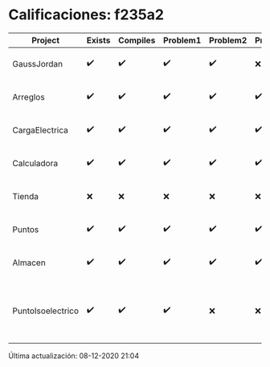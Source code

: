 # Calificaciones: f235a2
|Project|Exists|Compiles|Problem1|Problem2|Problem3|Extra|Grade|CommitHash|CommitDate|CheckDate|DueDate|Comments|
|-|-|-|-|-|-|-|-|-|-|-|-|-|
|GaussJordan|✔️|✔️|✔️|✔️|❌|❌|8.6|6c61bd7623cb49cb84277374b679f4e7dc21f944|29-10-2020 11:52:52|29-10-2020 21:39:04|29-10-2020 21:00:00|////No avisa al usuario que el sistema no tiene solución/No intercambia las filas cuando un pivote es cero|
|Arreglos|✔️|✔️|✔️|✔️|✔️|✔️|10.0|b936f32ae722c3ac418f17d958d2db968006630e|20-10-2020 10:23:29|27-10-2020 22:28:09|22-10-2020 21:00:00|///|
|CargaElectrica|✔️|✔️|✔️|✔️|✔️|✔️|10.0|f90311cbebe1509aa2a60f4485f22af5e620d7ae|18-11-2020 23:46:22|19-11-2020 21:08:23|19-11-2020 21:00:00|///|
|Calculadora|✔️|✔️|✔️|✔️|✔️|✔️|10.0|2be96eb3c12c88ce2e7ca157cfb174561eb74ca1|11-10-2020 20:54:38|15-10-2020 21:24:41|15-10-2020 21:00:00|nan|
|Tienda|❌|❌|❌|❌|❌|❌|5.0|nan|nan|08-12-2020 21:04:13|11-12-2020 21:00:00|No se encontró el archivo en PracticasComputacionI/Tienda/Almacen.cpp|
|Puntos|✔️|✔️|✔️|✔️|✔️|✔️|10.0|941de9de3763d02a40dc29a275af50187f905224|04-11-2020 17:41:50|04-11-2020 21:03:41|05-11-2020 21:00:00|///|
|Almacen|✔️|✔️|✔️|✔️|✔️|✔️|10.0|f75c1ccfa3b3306a7d68a87593fd9573811d12b5|02-12-2020 16:56:26|02-12-2020 21:03:09|04-12-2020 21:00:00|///|
|PuntoIsoelectrico|✔️|✔️|✔️|❌|❌|❌|5.333333333333333|cb2675a6044485ba194ebab7267c88b210b2f2be|01-12-2020 14:25:22|01-12-2020 21:05:13|26-11-2020 21:00:00|/No evalúa correctamente el punto isoeléctrico de la molécula/No evalúa correctamente el punto isoeléctrico de la molécula/No evalúa correctamente el punto isoeléctrico si los pkas de los grupos no se dan en orden ascendente|

Última actualización: 08-12-2020 21:04